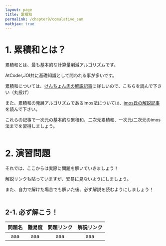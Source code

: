 ```yaml
---
layout: page
title: 累積和
permalink: /chapter8/comulative_sum
mathjax: true
---
```


# 1. 累積和とは？

累積和とは、最も基本的な計算量削減アルゴリズムです。

AtCoder,JOI共に基礎知識として問われる事が多いです。

累積和については、[けんちょん氏の解説記事](https://qiita.com/drken/items/56a6b68edef8fc605821)に詳しいので、こちらを読んで下さい（丸投げ）

また、累積和の発展アルゴリズムであるimos法については、[imos氏の解説記事](https://imoz.jp/algorithms/imos_method.html)を読んで下さい。

これらの記事で一次元の基本的な累積和、二次元累積和、一次元/二次元のimos法までを習得しましょう。<br><br>

# 2. 演習問題

それでは、ここからは実際に問題を解いていきましょう！

解説リンクも貼っていますが、安易に見ないようにしましょう。

また、自力で解けた場合でも解いた後、必ず解説を読むようにしましょう！<br><br>

## 2-1. 必ず解こう！

| 問題名 | 難易度 | 問題リンク | 解説リンク |
| :----: | :----: | :----: | :----: |
| aaa | aaa | aaa| aaa |